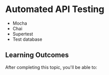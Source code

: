 # Automated API Testing

- Mocha
- Chai
- Supertest
- Test database

## Learning Outcomes

After completing this topic, you'll be able to: